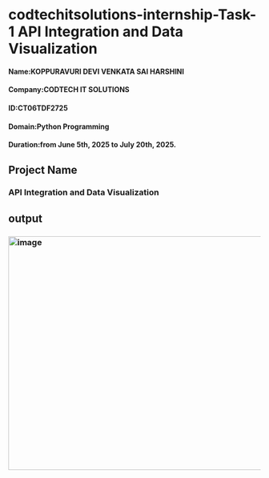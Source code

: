 # codtechitsolutions-internship-Task-1 API Integration and Data Visualization
#### Name:KOPPURAVURI DEVI VENKATA SAI HARSHINI
#### Company:CODTECH IT SOLUTIONS
#### ID:CT06TDF2725
#### Domain:Python Programming
#### Duration:from June 5th, 2025 to July 20th, 2025.
## Project Name
### API Integration and Data Visualization
## output
### <img width="1112" height="467" alt="image" src="https://github.com/user-attachments/assets/b5c09eee-f188-4a8e-a1c1-3bd1423c25d3" />

